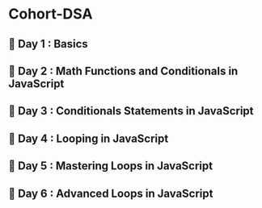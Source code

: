 # Cohort-DSA

## 📅 Day 1 : Basics
## 📅 Day 2 : Math Functions and Conditionals in JavaScript
## 📅 Day 3 : Conditionals Statements in JavaScript
## 📅 Day 4 : Looping in JavaScript
## 📅 Day 5 : Mastering Loops in JavaScript
## 📅 Day 6 : Advanced Loops in JavaScript